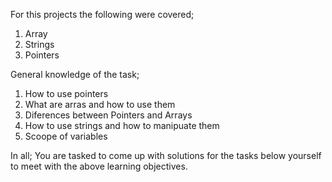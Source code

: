 For this projects the following were covered;
1. Array
2. Strings
3. Pointers

General knowledge of the task;
1. How to use pointers
2. What are arras and how to use them
3. Diferences between Pointers and Arrays
4. How to use strings and how to manipuate them
5. Scoope of variables

In all;
You are tasked to come up with solutions for the tasks below yourself to meet with the above learning objectives.
